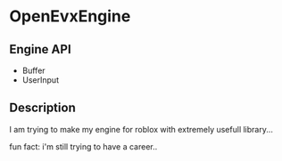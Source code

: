 # OpenEvxEngine 

## Engine API
  - Buffer
  - UserInput

## Description
I am trying to make my engine for roblox with extremely usefull library...

fun fact: i'm still trying to have a career..

